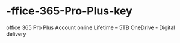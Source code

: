 # -ffice-365-Pro-Plus-key
οffice 365 Pro Plus Account online Lifetime – 5TB OneDrive - Digital delivery
